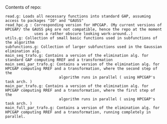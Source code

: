 Contents of repo:

    read.g: Loads all necessary functions into standard GAP, assuming access to packages "IO" and "GAUSS"
    read_hpc.g : Corresponding version for HPCGAP. (My current versions of HPCGAP/ the GAUSS pkg are not compatible, hence the repo at the moment
                 uses a rather obscure looking work-around..)
    utils.g: Collection of small basic functions used in subfunctions of the algorithm
    subfunctions.g: Collection of larger subfunctions used in the Gaussian elimination alg.
    main_seq_trafo.g: Contains a version of the elimination alg. for standard GAP computing RREF and a transformation
    main_semi_par_trafo.g: Contains a version of the elimination alg. for HPCGAP computing RREF and a transformation, where the second step of the
                            algorithm runs in parallel ( using HPCGAP's task arch. )
    main_par_trafo.g: Contains a version of the elimination alg. for HPCGAP computing RREF and a transformation, where the first step of the
                            algorithm runs in parallel ( using HPCGAP's task arch. )
    main_full_par_trafo.g: Contains a version of the elimination alg. for HPCGAP computing RREF and a transformation, running completely in parallel.
            
